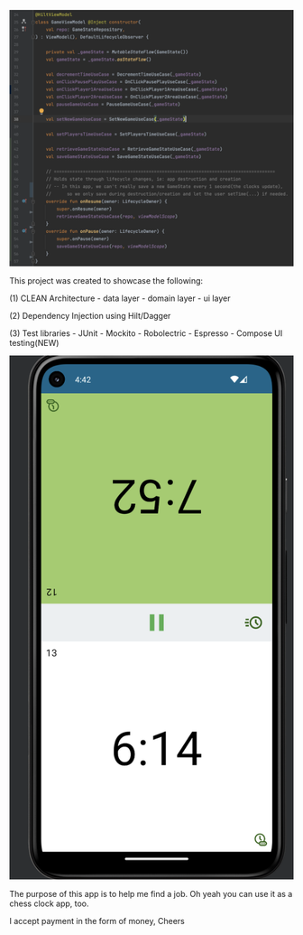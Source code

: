 ![Screenshot](ss_viewmodel.png)


This project was created to showcase the following:

(1) CLEAN Architecture
	- data layer
	- domain layer
	- ui layer

(2) Dependency Injection using Hilt/Dagger

(3) Test libraries
	- JUnit
	- Mockito
	- Robolectric
	- Espresso
	- Compose UI testing(NEW)


![Screenshot](ss_game_0.png)


The purpose of this app is to help me find a job.
Oh yeah you can use it as a chess clock app, too.


I accept payment in the form of money,
Cheers

